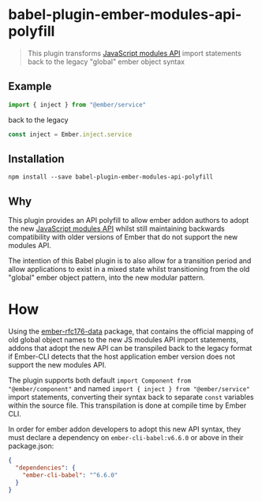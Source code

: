 # babel-plugin-ember-modules-api-polyfill

> This plugin transforms [JavaScript modules API](https://github.com/emberjs/rfcs/blob/master/text/0176-javascript-module-api.md) import statements
> back to the legacy "global" ember object syntax

## Example

```js
import { inject } from "@ember/service"
```
back to the legacy
```js
const inject = Ember.inject.service
```

## Installation

`npm install --save babel-plugin-ember-modules-api-polyfill`

## Why

This plugin provides an API polyfill to allow ember addon authors to adopt the new
[JavaScript modules API](https://github.com/emberjs/rfcs/blob/master/text/0176-javascript-module-api.md) whilst still maintaining backwards 
compatibility with older versions of Ember that do not support the new modules API.

The intention of this Babel plugin is to also allow for a transition period and allow applications to exist in a mixed state whilst transitioning 
from the old "global" ember object pattern, into the new modular pattern.

# How

Using the [ember-rfc176-data](https://github.com/ember-cli/ember-rfc176-data) package, that contains the official mapping of old global
object names to the new JS modules API import statements, addons that adopt the new API can be transpiled back to the legacy format if Ember-CLI
detects that the host application ember version does not support the new modules API.

The plugin supports both default `import Component from "@ember/component"` and named `import { inject } from "@ember/service"` import statements,
converting their syntax back to separate `const` variables within the source file. This transpilation is done at compile time by Ember CLI.

In order for ember addon developers to adopt this new API syntax, they must declare a dependency on `ember-cli-babel:v6.6.0` or above in their
package.json:

```json
{
  "dependencies": {
    "ember-cli-babel": "^6.6.0"
  }
}
```
